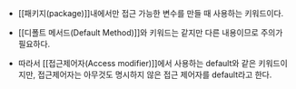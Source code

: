 - [[패키지(package)]]내에서만 접근 가능한 변수를 만들 때 사용하는 키워드이다.

- [[디폴트 메서드(Default Method)]]와 키워드는 같지만 다른 내용이므로 주의가 필요하다.

- 따라서 [[접근제어자(Access modifier)]]에서 사용하는 default와 같은 키워드이지만, 접근제어자는 아무것도 명시하지 않은 접근 제어자를 default라고 한다.